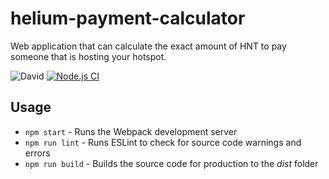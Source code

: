 # helium-payment-calculator
Web application that can calculate the exact amount of HNT to pay someone that is hosting your hotspot.

![David](https://img.shields.io/david/matthewdowns/helium-payment-calculator)
[![Node.js CI](https://github.com/matthewdowns/helium-payment-calculator/actions/workflows/node.js.yml/badge.svg)](https://github.com/matthewdowns/helium-payment-calculator/actions/workflows/node.js.yml)

## Usage

- `npm start` - Runs the Webpack development server
- `npm run lint` - Runs ESLint to check for source code warnings and errors
- `npm run build` - Builds the source code for production to the _dist_ folder
